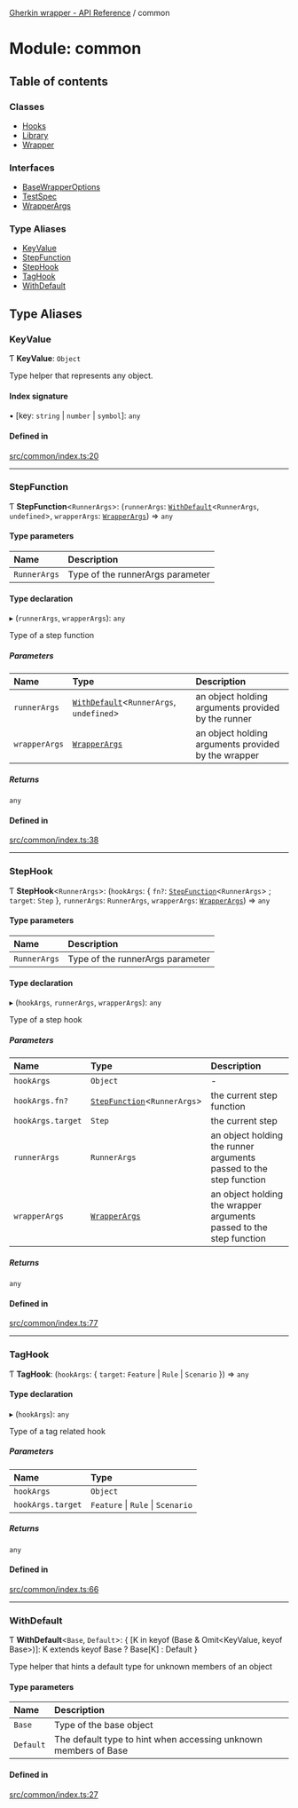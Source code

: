 [Gherkin wrapper - API Reference](../README.md) / common

# Module: common

## Table of contents

### Classes

- [Hooks](../classes/common.Hooks.md)
- [Library](../classes/common.Library.md)
- [Wrapper](../classes/common.Wrapper.md)

### Interfaces

- [BaseWrapperOptions](../interfaces/common.BaseWrapperOptions.md)
- [TestSpec](../interfaces/common.TestSpec.md)
- [WrapperArgs](../interfaces/common.WrapperArgs.md)

### Type Aliases

- [KeyValue](common.md#keyvalue)
- [StepFunction](common.md#stepfunction)
- [StepHook](common.md#stephook)
- [TagHook](common.md#taghook)
- [WithDefault](common.md#withdefault)

## Type Aliases

### KeyValue

Ƭ **KeyValue**: `Object`

Type helper that represents any object.

#### Index signature

▪ [key: `string` \| `number` \| `symbol`]: `any`

#### Defined in

[src/common/index.ts:20](https://github.com/Niitch/gherkin-wrapper/blob/c096300/src/common/index.ts#L20)

___

### StepFunction

Ƭ **StepFunction**<`RunnerArgs`\>: (`runnerArgs`: [`WithDefault`](common.md#withdefault)<`RunnerArgs`, `undefined`\>, `wrapperArgs`: [`WrapperArgs`](../interfaces/common.WrapperArgs.md)) => `any`

#### Type parameters

| Name | Description |
| :------ | :------ |
| `RunnerArgs` | Type of the runnerArgs parameter |

#### Type declaration

▸ (`runnerArgs`, `wrapperArgs`): `any`

Type of a step function

##### Parameters

| Name | Type | Description |
| :------ | :------ | :------ |
| `runnerArgs` | [`WithDefault`](common.md#withdefault)<`RunnerArgs`, `undefined`\> | an object holding arguments provided by the runner |
| `wrapperArgs` | [`WrapperArgs`](../interfaces/common.WrapperArgs.md) | an object holding arguments provided by the wrapper |

##### Returns

`any`

#### Defined in

[src/common/index.ts:38](https://github.com/Niitch/gherkin-wrapper/blob/c096300/src/common/index.ts#L38)

___

### StepHook

Ƭ **StepHook**<`RunnerArgs`\>: (`hookArgs`: { `fn?`: [`StepFunction`](common.md#stepfunction)<`RunnerArgs`\> ; `target`: `Step`  }, `runnerArgs`: `RunnerArgs`, `wrapperArgs`: [`WrapperArgs`](../interfaces/common.WrapperArgs.md)) => `any`

#### Type parameters

| Name | Description |
| :------ | :------ |
| `RunnerArgs` | Type of the runnerArgs parameter |

#### Type declaration

▸ (`hookArgs`, `runnerArgs`, `wrapperArgs`): `any`

Type of a step hook

##### Parameters

| Name | Type | Description |
| :------ | :------ | :------ |
| `hookArgs` | `Object` | - |
| `hookArgs.fn?` | [`StepFunction`](common.md#stepfunction)<`RunnerArgs`\> | the current step function |
| `hookArgs.target` | `Step` | the current step |
| `runnerArgs` | `RunnerArgs` | an object holding the runner arguments passed to the step function |
| `wrapperArgs` | [`WrapperArgs`](../interfaces/common.WrapperArgs.md) | an object holding the wrapper arguments passed to the step function |

##### Returns

`any`

#### Defined in

[src/common/index.ts:77](https://github.com/Niitch/gherkin-wrapper/blob/c096300/src/common/index.ts#L77)

___

### TagHook

Ƭ **TagHook**: (`hookArgs`: { `target`: `Feature` \| `Rule` \| `Scenario`  }) => `any`

#### Type declaration

▸ (`hookArgs`): `any`

Type of a tag related hook

##### Parameters

| Name | Type |
| :------ | :------ |
| `hookArgs` | `Object` |
| `hookArgs.target` | `Feature` \| `Rule` \| `Scenario` |

##### Returns

`any`

#### Defined in

[src/common/index.ts:66](https://github.com/Niitch/gherkin-wrapper/blob/c096300/src/common/index.ts#L66)

___

### WithDefault

Ƭ **WithDefault**<`Base`, `Default`\>: { [K in keyof (Base & Omit<KeyValue, keyof Base\>)]: K extends keyof Base ? Base[K] : Default }

Type helper that hints a default type for unknown members of an object

#### Type parameters

| Name | Description |
| :------ | :------ |
| `Base` | Type of the base object |
| `Default` | The default type to hint when accessing unknown members of Base |

#### Defined in

[src/common/index.ts:27](https://github.com/Niitch/gherkin-wrapper/blob/c096300/src/common/index.ts#L27)
